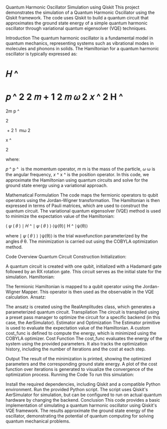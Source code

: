Quantum Harmonic Oscillator Simulation using Qiskit
This project demonstrates the simulation of a Quantum Harmonic Oscillator using the Qiskit framework. The code uses Qiskit to build a quantum circuit that approximates the ground state energy of a simple quantum harmonic oscillator through variational quantum eigensolver (VQE) techniques.

Introduction
The quantum harmonic oscillator is a fundamental model in quantum mechanics, representing systems such as vibrational modes in molecules and phonons in solids. The Hamiltonian for a quantum harmonic oscillator is typically expressed as:

𝐻
^
=
𝑝
^
2
2
𝑚
+
1
2
𝑚
𝜔
2
𝑥
^
2
H
^
 = 
2m
p
^
​
  
2
 
​
 + 
2
1
​
 mω 
2
  
x
^
  
2
 

where:

𝑝
^
p
^
​
  is the momentum operator,
𝑚
m is the mass of the particle,
𝜔
ω is the angular frequency,
𝑥
^
x
^
  is the position operator.
In this code, we approximate the Hamiltonian using quantum circuits and solve for the ground state energy using a variational approach.

Mathematical Formulation
The code maps the fermionic operators to qubit operators using the Jordan-Wigner transformation. The Hamiltonian is then expressed in terms of Pauli matrices, which are used to construct the quantum circuit. The variational quantum eigensolver (VQE) method is used to minimize the expectation value of the Hamiltonian:

⟨
𝜓
(
𝜃
)
∣
𝐻
^
∣
𝜓
(
𝜃
)
⟩
⟨ψ(θ)∣ 
H
^
 ∣ψ(θ)⟩

where 
∣
𝜓
(
𝜃
)
⟩
∣ψ(θ)⟩ is the trial wavefunction parameterized by the angles 
𝜃
θ. The minimization is carried out using the COBYLA optimization method.

Code Overview
Quantum Circuit Construction
Initialization:

A quantum circuit is created with one qubit, initialized with a Hadamard gate followed by an RX rotation gate. This circuit serves as the initial state for the simulation.
Hamiltonian:

The fermionic Hamiltonian is mapped to a qubit operator using the Jordan-Wigner Mapper. This operator is then used as the observable in the VQE calculation.
Ansatz:

The ansatz is created using the RealAmplitudes class, which generates a parameterized quantum circuit.
Transpilation
The circuit is transpiled using a preset pass manager to optimize the circuit for a specific backend (in this case, the AerSimulator).
Estimator and Optimization
The Estimator primitive is used to evaluate the expectation value of the Hamiltonian.
A custom cost_func is defined to compute the energy, which is minimized using the COBYLA optimizer.
Cost Function
The cost_func evaluates the energy of the system using the provided parameters. It also tracks the optimization history, including the number of iterations and the cost at each step.

Output
The result of the minimization is printed, showing the optimized parameters and the corresponding ground state energy.
A plot of the cost function over iterations is generated to visualize the convergence of the optimization process.
Running the Code
To run this simulation:

Install the required dependencies, including Qiskit and a compatible Python environment.
Run the provided Python script. The script uses Qiskit's AerSimulator for simulation, but can be configured to run on actual quantum hardware by changing the backend.
Conclusion
This code provides a basic implementation of simulating a quantum harmonic oscillator using Qiskit's VQE framework. The results approximate the ground state energy of the oscillator, demonstrating the potential of quantum computing for solving quantum mechanical problems.
